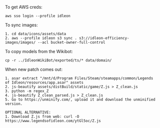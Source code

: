 To get AWS creds:
```
aws sso login --profile idleon
```
To sync images:
```
1. cd data/icons/assets/data
2. aws --profile idleon s3 sync . s3://idleon-efficiency-images/images/ --acl bucket-owner-full-control
```

To copy models from the Wikibot:
```
cp -r ../IdleonWikiBot/exported/ts/* data/domain/
```

When new patch comes out:
```
1. asar extract "/mnt/d/Program Files/Steam/steamapps/common/Legends of Idleon/resources/app.asar" assets
2. js-beautify assets/distBuild/static/game/Z.js > Z_clean.js
3. python -m regex_Z
4. js-beautify Z_clean_parsed.js > Z_clean.js
5. Go to https://unminify.com/, upload it and download the unminified version.

OPTIONAL ALTERNATIVE: 
1. Download Z.js from web: curl -O https://www.legendsofidleon.com/ytGl5oc/Z.js
```
